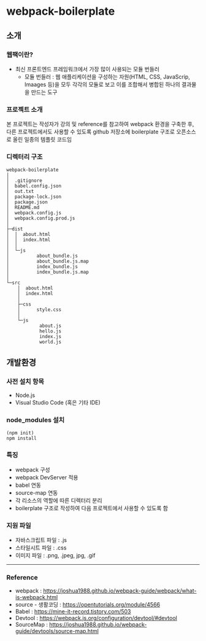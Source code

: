 # webpack-boilerplate

## 소개

### 웹팩이란?

- 최신 프론트엔드 프레임워크에서 가장 많이 사용되는 모듈 번들러
    - 모듈 번들러 : 웹 애플리케이션을 구성하는 자원(HTML, CSS, JavaScrip, Imaages 등)을 모두 각각의 모듈로 보고 이를 조합해서 병합된 하나의 결과물을 만드는 도구

### 프로젝트 소개

 본 프로젝트는 작성자가 강의 및 reference를 참고하여 webpack 환경을 구축한 후, 다른 프로젝트에서도 사용할 수 있도록 github 저장소에 boilerplate 구조로 오픈소스로 올린 일종의 템플릿 코드임

### 디렉터리 구조

```
webpack-boilerplate
│
│  .gitignore
│  babel.config.json
│  out.txt
│  package-lock.json
│  package.json
│  README.md
│  webpack.config.js
│  webpack.config.prod.js
│  
├─dist
│  │  about.html
│  │  index.html
│  │  
│  └─js
│          about_bundle.js
│          about_bundle.js.map
│          index_bundle.js
│          index_bundle.js.map
│          
└─src
    │  about.html
    │  index.html
    │  
    ├─css
    │      style.css
    │      
    └─js
            about.js
            hello.js
            index.js
            world.js
```

## 개발환경

### 사전 설치 항목

- Node.js
- Visual Studio Code (혹은 기타 IDE)

### node_modules 설치

```
(npm init)
npm install
```

### 특징

- webpack 구성
- webpack DevServer 적용
- babel 연동
- source-map 연동
- 각 리소스의 역할에 따른 디렉터리 분리
- boilerplate 구조로 작성하여 다음 프로젝트에서 사용할 수 있도록 함

### 지원 파일

- 자바스크립트 파일 : .js
- 스타일시트 파일 : .css
- 이미지 파일 : .png, .jpeg, jpg, .gif

---

### Reference

- webpack : https://joshua1988.github.io/webpack-guide/webpack/what-is-webpack.html
- source - 생활코딩 : https://opentutorials.org/module/4566
- Babel : https://mine-it-record.tistory.com/503
- Devtool : https://webpack.js.org/configuration/devtool/#devtool
- SourceMap : https://joshua1988.github.io/webpack-guide/devtools/source-map.html